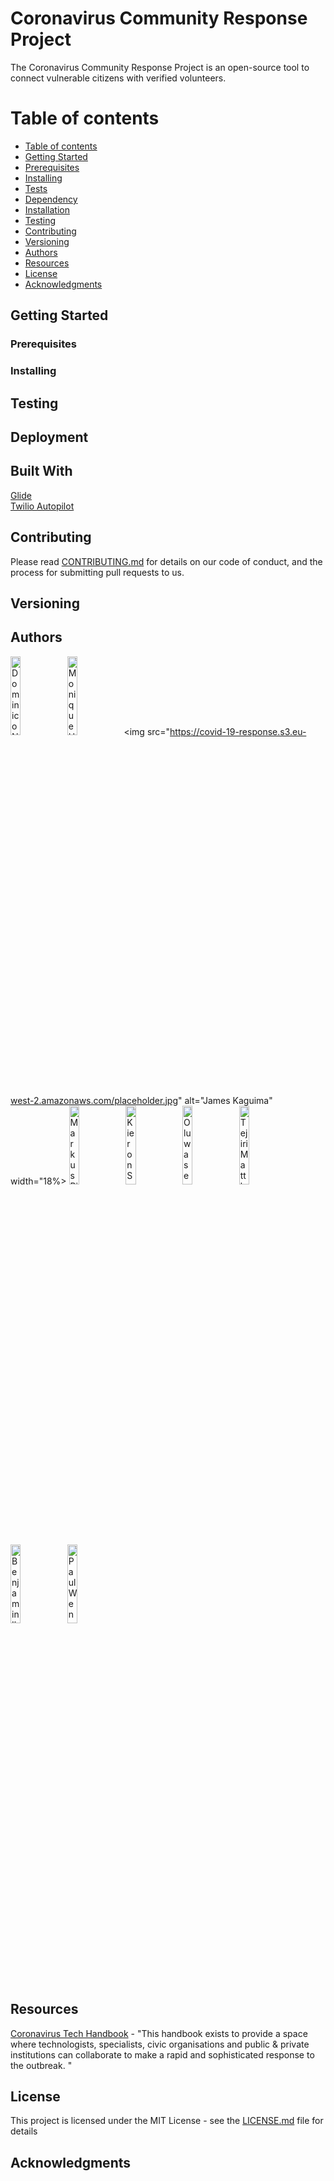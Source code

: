 # Coronavirus Community Response Project

The Coronavirus Community Response Project is an open-source tool to connect vulnerable citizens with verified volunteers.

Table of contents
=================

<!--ts-->
   * [Table of contents](#table-of-contents)
   * [Getting Started](#getting-started)
   * [Prerequisites](#prerequisites)
   * [Installing](#installing)
   * [Tests](#tests)
   * [Dependency](#dependency)
   * [Installation](#installation)
   * [Testing](#testing)
   * [Contributing](#contributing)
   * [Versioning](#versioning)
   * [Authors](#authors)
   * [Resources](#resources)
   * [License](#license)
   * [Acknowledgments](#acknowledgments)
<!--te-->

## Getting Started

### Prerequisites

### Installing

## Testing

## Deployment

## Built With

[Glide](https://go.glideapps.com/)<br/>
[Twilio Autopilot](https://www.twilio.com/autopilot)

## Contributing

Please read [CONTRIBUTING.md](https://github.com/dominiconorton/coronavirus-community-response-project/blob/master/CONTRIBUTING.md) for details on our code of conduct, and the process for submitting pull requests to us.

## Versioning


## Authors

<img src="https://covid-19-response.s3.eu-west-2.amazonaws.com/Dominic+Norton.jpg" alt="Dominico Norton" width="18%"></img><img src="https://covid-19-response.s3.eu-west-2.amazonaws.com/Monique+Ho.jpg" alt="Monique Ho" width="18%"></img><img src="https://covid-19-response.s3.eu-west-2.amazonaws.com/placeholder.jpg" alt="James Kaguima" width="18%></img> <img src="https://covid-19-response.s3.eu-west-2.amazonaws.com/placeholder.jpg" alt="Markus Pilkington" width="18%"></img><img src="https://covid-19-response.s3.eu-west-2.amazonaws.com/placeholder.jpg" alt="Kieron Scully" width="18%"></img><img src="https://covid-19-response.s3.eu-west-2.amazonaws.com/placeholder.jpg" alt="Oluwaseun Adebambo" width="18%"></img><img src="https://covid-19-response.s3.eu-west-2.amazonaws.com/placeholder.jpg" alt="Tejiri Matthew" width="18%"></img><img src="https://covid-19-response.s3.eu-west-2.amazonaws.com/placeholder.jpg" alt="Benjamin Ikeji" width="18%"></img><img src="https://covid-19-response.s3.eu-west-2.amazonaws.com/Paul+Wennekes.jpg" alt="Paul Wennekes" width="18%"></img>

## Resources

[Coronavirus Tech Handbook](https://coronavirustechhandbook.com) - "This handbook exists to provide a space where technologists, specialists, civic organisations and public & private institutions can collaborate to make a rapid and sophisticated response to the outbreak. "

## License

This project is licensed under the MIT License - see the [LICENSE.md](https://github.com/dominiconorton/coronavirus-community-response-project/blob/master/LICENSE) file for details

## Acknowledgments


